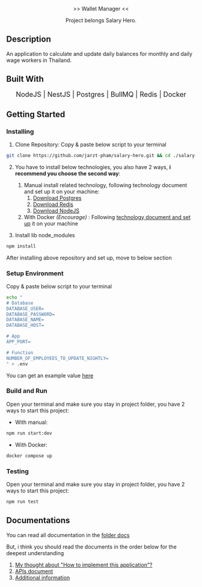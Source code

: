<p align="center">
  >> Wallet Manager <<
</p>

  <p align="center">Project belongs <a src='https://www.salary-hero.com/'>Salary Hero.</a></p>

## Description

An application to calculate and update daily balances for monthly and daily wage workers in Thailand.

## Built With

<p align="center" style="font-size: 18px"> 
  NodeJS  |
  NestJS  | 
  Postgres  | 
  BullMQ  | 
  Redis  |
  Docker
</p>

## Getting Started

### Installing

1. Clone Repository: Copy & paste below script to your terminal

```bash
git clone https://github.com/jarzt-pham/salary-hero.git && cd ./salary-hero
```

2. You have to install below technologies, you also have 2 ways, **i recommend you choose the second way**:
    1. Manual install related technology, following technology document and set up it on your machine: 
        1. [Download Postgres](https://www.postgresql.org/download/)
        2. [Download Redis](https://redis.io/downloads/)
        3. [Download NodeJS](https://nodejs.org/en/download/package-manager)
    2. With Docker _(Encourage)_ : Following [technology document and set up](https://www.docker.com/products/docker-desktop/) it on your machine
  
3. Install lib node_modules
```bash
npm install
```

After installing above repository and set up, move to below section


### Setup Environment
Copy & paste below script to your terminal

```bash
echo "
# Database
DATABASE_USER=
DATABASE_PASSWORD=
DATABASE_NAME=
DATABASE_HOST=

# App
APP_PORT=

# Function
NUMBER_OF_EMPLOYEES_TO_UPDATE_NIGHTLY=
" > .env
```

You can get an example value [here](./.example.env)

### Build and Run

Open your terminal and make sure you stay in project folder, you have 2 ways to start this project:

- With manual: 
```bash
npm run start:dev
```

- With Docker: 
```bash
docker compose up
```

### Testing 

Open your terminal and make sure you stay in project folder, you have 2 ways to start this project:
```bash
npm run test
```

## Documentations

You can read all documentation in the [folder docs](./docs/)

But, i think you should read the documents in the order below for the deepest understanding

1. [My thought about "How to implement this application"?](./docs/implement.md)
2. [APIs document](./docs/apis-document.md)
3. [Additional information](./docs/additional.md)
